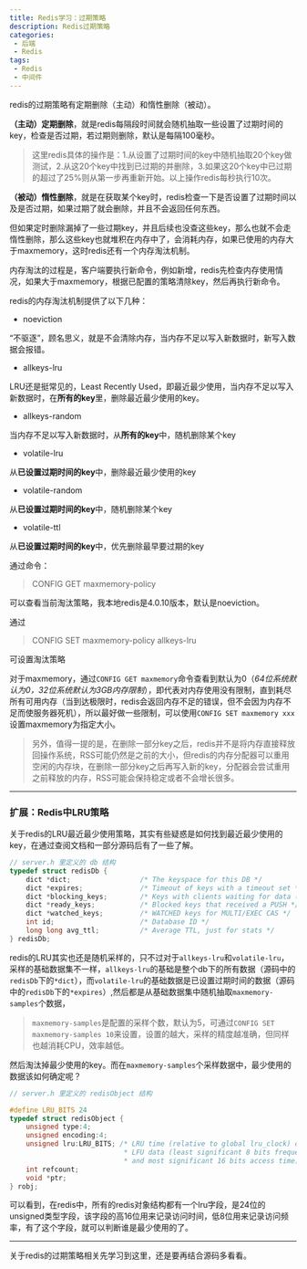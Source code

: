 ```yaml
---
title: Redis学习：过期策略
description: Redis过期策略
categories:
 - 后端
 - Redis
tags:
 - Redis
 - 中间件
---
```





redis的过期策略有定期删除（主动）和惰性删除（被动）。

**（主动）定期删除**，就是redis每隔段时间就会随机抽取一些设置了过期时间的key，检查是否过期，若过期则删除，默认是每隔100毫秒。

> 这里redis具体的操作是：1.从设置了过期时间的key中随机抽取20个key做测试，2.从这20个key中找到已过期的并删除，3.如果这20个key中已过期的超过了25%则从第一步再重新开始。以上操作redis每秒执行10次。

**（被动）惰性删除**，就是在获取某个key时，redis检查一下是否设置了过期时间以及是否过期，如果过期了就会删除，并且不会返回任何东西。

但如果定时删除漏掉了一些过期key，并且后续也没查这些key，那么也就不会走惰性删除，那么这些key也就堆积在内存中了，会消耗内存，如果已使用的内存大于maxmemory，这时redis还有一个内存淘汰机制。

内存淘汰的过程是，客户端要执行新命令，例如新增，redis先检查内存使用情况，如果大于maxmemory，根据已配置的策略清除key，然后再执行新命令。

redis的内存淘汰机制提供了以下几种：

- noeviction

“不驱逐”，顾名思义，就是不会清除内存，当内存不足以写入新数据时，新写入数据会报错。

- allkeys-lru

LRU还是挺常见的，Least Recently Used，即最近最少使用，当内存不足以写入新数据时，在**所有的key**里，删除最近最少使用的key。

- allkeys-random

当内存不足以写入新数据时，从**所有的key**中，随机删除某个key

- volatile-lru

从**已设置过期时间的key**中，删除最近最少使用的key

- volatile-random

从**已设置过期时间的key**中，随机删除某个key

- volatile-ttl

从**已设置过期时间的key**中，优先删除最早要过期的key


通过命令：

> CONFIG GET maxmemory-policy

可以查看当前淘汰策略，我本地redis是4.0.10版本，默认是noeviction。

通过

> CONFIG SET maxmemory-policy allkeys-lru

可设置淘汰策略

对于maxmemory，通过`CONFIG GET maxmemory`命令查看到默认为0（*64位系统默认为0，32位系统默认为3GB内存限制*），即代表对内存使用没有限制，直到耗尽所有可用内存（当到达极限时，redis会返回内存不足的错误，但不会因为内存不足而使服务器死机），所以最好做一些限制，可以使用`CONFIG SET maxmemory xxx`设置maxmemory为指定大小。


> 另外，值得一提的是，在删除一部分key之后，redis并不是将内存直接释放回操作系统，RSS可能仍然是之前的大小，但redis的内存分配器可以重用空闲的内存块，在删除一部分key之后再写入新的key，分配器会尝试重用之前释放的内存，RSS可能会保持稳定或者不会增长很多。


---

### 扩展：Redis中LRU策略

关于redis的LRU最近最少使用策略，其实有些疑惑是如何找到最近最少使用的key，在通过查阅文档和一部分源码后有了一些了解。

```c
// server.h 里定义的 db 结构
typedef struct redisDb {
    dict *dict;                 /* The keyspace for this DB */
    dict *expires;              /* Timeout of keys with a timeout set */
    dict *blocking_keys;        /* Keys with clients waiting for data (BLPOP)*/
    dict *ready_keys;           /* Blocked keys that received a PUSH */
    dict *watched_keys;         /* WATCHED keys for MULTI/EXEC CAS */
    int id;                     /* Database ID */
    long long avg_ttl;          /* Average TTL, just for stats */
} redisDb;
```

redis的LRU其实也还是随机采样的，只不过对于`allkeys-lru`和`volatile-lru`，采样的基础数据集不一样，`allkeys-lru`的基础是整个db下的所有数据（源码中的`redisDb`下的`*dict`），而`volatile-lru`的基础数据是已设置过期时间的数据（源码中的`redisDb`下的`*expires`）,然后都是从基础数据集中随机抽取`maxmemory-samples`个数据，

> `maxmemory-samples`是配置的采样个数，默认为5，可通过`CONFIG SET maxmemory-samples 10`来设置，设置的越大，采样的精度越准确，但同样也越消耗CPU，效率越低。

然后淘汰掉最少使用的key。而在`maxmemory-samples`个采样数据中，最少使用的数据该如何确定呢？

```c
// server.h 里定义的 redisObject 结构

#define LRU_BITS 24
typedef struct redisObject {
    unsigned type:4;
    unsigned encoding:4;
    unsigned lru:LRU_BITS; /* LRU time (relative to global lru_clock) or
                            * LFU data (least significant 8 bits frequency
                            * and most significant 16 bits access time). */
    int refcount;
    void *ptr;
} robj;
```

可以看到，在redis中，所有的redis对象结构都有一个lru字段，是24位的unsigned类型字段，该字段的高16位用来记录访问时间，低8位用来记录访问频率，有了这个字段，就可以判断谁是最少使用的了。

---

关于redis的过期策略相关先学习到这里，还是要再结合源码多看看。
